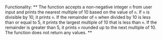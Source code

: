 Functionality: ** The function accepts a non-negative integer `n` from user input and prints the nearest multiple of 10 based on the value of `n`. If `n` is divisible by 10, it prints `n`. If the remainder of `n` when divided by 10 is less than or equal to 5, it prints the largest multiple of 10 that is less than `n`. If the remainder is greater than 5, it prints `n` rounded up to the next multiple of 10. The function does not return any values. **
